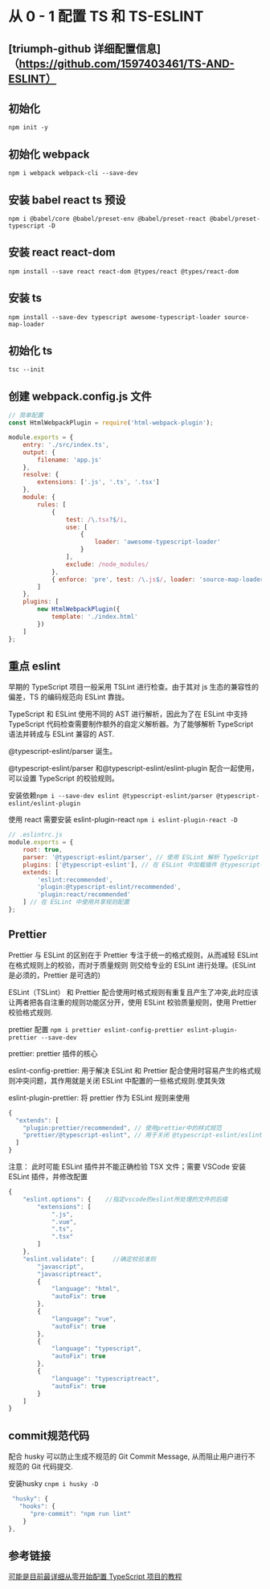 # 从 0 - 1 配置 TS 和 TS-ESLINT

## [triumph-github 详细配置信息]（https://github.com/1597403461/TS-AND-ESLINT）

## 初始化

`npm init -y`

## 初始化 webpack

`npm i webpack webpack-cli --save-dev`

## 安装 babel react ts 预设

`npm i @babel/core @babel/preset-env @babel/preset-react @babel/preset-typescript -D`

## 安装 react react-dom

`npm install --save react react-dom @types/react @types/react-dom`

## 安装 ts

`npm install --save-dev typescript awesome-typescript-loader source-map-loader`

## 初始化 ts

`tsc --init`

## 创建 webpack.config.js 文件

```js
// 简单配置
const HtmlWebpackPlugin = require('html-webpack-plugin');

module.exports = {
    entry: './src/index.ts',
    output: {
        filename: 'app.js'
    },
    resolve: {
        extensions: ['.js', '.ts', '.tsx']
    },
    module: {
        rules: [
            {
                test: /\.tsx?$/i,
                use: [
                    {
                        loader: 'awesome-typescript-loader'
                    }
                ],
                exclude: /node_modules/
            },
            { enforce: 'pre', test: /\.js$/, loader: 'source-map-loader' }
        ]
    },
    plugins: [
        new HtmlWebpackPlugin({
            template: './index.html'
        })
    ]
};
```

## 重点 eslint

早期的 TypeScript 项目一般采用 TSLint 进行检查。由于其对 js 生态的兼容性的偏差，TS 的编码规范向 ESLint 靠拢。

TypeScript 和 ESLint 使用不同的 AST 进行解析，因此为了在 ESLint 中支持 TypeScript 代码检查需要制作额外的自定义解析器。为了能够解析 TypeScript 语法并转成与 ESLint 兼容的 AST.

@typescript-eslint/parser 诞生。

@typescript-eslint/parser 和@typescript-eslint/eslint-plugin 配合一起使用，可以设置 TypeScript 的校验规则。

安装依赖`npm i --save-dev eslint @typescript-eslint/parser @typescript-eslint/eslint-plugin`

使用 react 需要安装 eslint-plugin-react `npm i eslint-plugin-react -D`

```js
// .eslintrc.js
module.exports = {
    root: true,
    parser: '@typescript-eslint/parser', // 使用 ESLint 解析 TypeScript 语法
    plugins: ['@typescript-eslint'], // 在 ESLint 中加载插件 @typescript-eslint/eslint-plugin，该插件可用于配置 TypeScript 校验规则。
    extends: [
        'eslint:recommended',
        'plugin:@typescript-eslint/recommended',
        'plugin:react/recommended'
    ] // 在 ESLint 中使用共享规则配置
};
```

## Prettier

Prettier 与 ESLint 的区别在于 Prettier 专注于统一的格式规则，从而减轻 ESLint 在格式规则上的校验，而对于质量规则 则交给专业的 ESLint 进行处理。(ESLint 是必须的，Prettier 是可选的)

ESLint（TSLint） 和 Prettier 配合使用时格式规则有重复且产生了冲突,此时应该让两者把各自注重的规则功能区分开，使用 ESLint 校验质量规则，使用 Prettier 校验格式规则.

prettier 配置 `npm i prettier eslint-config-prettier eslint-plugin-prettier --save-dev`

prettier: prettier 插件的核心

eslint-config-prettier: 用于解决 ESLint 和 Prettier 配合使用时容易产生的格式规则冲突问题，其作用就是关闭 ESLint 中配置的一些格式规则.使其失效

eslint-plugin-prettier: 将 prettier 作为 ESLint 规则来使用

```js
{
  "extends": [
    "plugin:prettier/recommended", // 使用prettier中的样式规范
    "prettier/@typescript-eslint", // 用于关闭 @typescript-eslint/eslint-plugin 插件相关的格式规则集
  ]
}
```

注意： 此时可能 ESLint 插件并不能正确检验 TSX 文件；需要 VSCode 安装 ESLint 插件，并修改配置

```js
{
    "eslint.options": {    //指定vscode的eslint所处理的文件的后缀
        "extensions": [
            ".js",
            ".vue",
            ".ts",
            ".tsx"
        ]
    },
    "eslint.validate": [     //确定校验准则
        "javascript",
        "javascriptreact",
        {
            "language": "html",
            "autoFix": true
        },
        {
            "language": "vue",
            "autoFix": true
        },
        {
            "language": "typescript",
            "autoFix": true
        },
        {
            "language": "typescriptreact",
            "autoFix": true
        }
    ]
}
```

## commit规范代码

配合 husky 可以防止生成不规范的 Git Commit Message, 从而阻止用户进行不规范的 Git 代码提交.

安装husky `cnpm i husky -D`

```js
 "husky": {
   "hooks": {
      "pre-commit": "npm run lint"
    }
},

```

## 参考链接

[可能是目前最详细从零开始配置 TypeScript 项目的教程](https://mp.weixin.qq.com/s/PVr6Pjuf8Bm69xTLuqLxkw)
